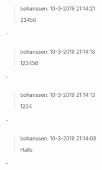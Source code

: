 > bohanssen: 10-3-2019 21:14:21
> 
> 23456

###### -
> bohanssen: 10-3-2019 21:14:18
> 
> 123456

###### -
> bohanssen: 10-3-2019 21:14:13
> 
> 1234

###### -
> bohanssen: 10-3-2019 21:14:08
> 
> Hallo

###### -
